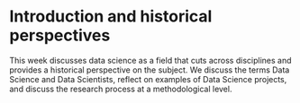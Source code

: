 # Introduction and historical perspectives 

This week discusses data science as a field that cuts across disciplines and provides a historical perspective on the subject. We discuss the terms Data Science and Data Scientists, reflect on examples of Data Science projects, and discuss the research process at a methodological level.